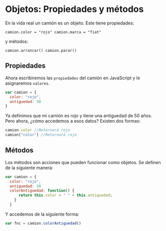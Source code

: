

# Objetos: Propiedades y métodos
En la vida real un camión es un objeto. Este tiene propiedades:

`camion.color = "rojo"
camion.marca = "fiat"
`

y métodos:

`camion.arrancar()
camion.parar()
`
## Propiedades
Ahora escribiremos las `propiedades` del camión en JavaScript y le asignaremos `valores`.

```js
var camion = {
  color: "rojo",
  antiguedad: 50
}
```

Ya definimos que mi camión es rojo y tiene una antiguedad de 50 años. Pero ahora, ¿cómo accedemos a esos datos?
Existen dos formas:

```js
camion.color //Retornará rojo
camion["color"] //Retornará rojo
```

## Métodos
Los métodos son acciones que pueden funcionar como objetos. Se definen de la siguiente manera:

```js
var camion = {
  color: "rojo",
  antiguedad: 50
  colorAntiguedad: function() {
      return this.color + " " + this.antiguedad;
    }
  }
```
Y accedemos de la siguiente forma:

```js
var fnc = camion.colorAntiguedad()
```

